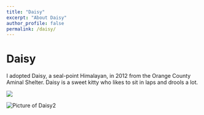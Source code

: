 ```yaml
---
title: "Daisy"
excerpt: "About Daisy"
author_profile: false
permalink: /daisy/
---
```


Daisy
=====
I adopted Daisy, a seal-point Himalayan, in 2012 from the Orange County Aminal Shelter. Daisy is a sweet kitty who likes to sit in laps and drools a lot.

<img src='/images/daisy.pdf'>

![Picture of Daisy2]("https://github.com/keckert7/keckert7.github.io/tree/master/images/daisy.pdf")